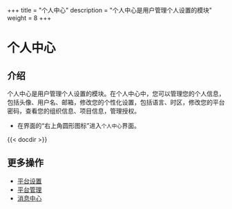 ﻿+++
title = "个人中心"
description = "个人中心是用户管理个人设置的模块"
weight = 8
+++

# 个人中心

## 介绍

个人中心是用户管理个人设置的模块。在个人中心中，您可以管理您的个人信息，包括头像、用户名、邮箱，修改您的个性化设置，包括语言、时区，修改您的平台密码，查看您的组织信息、项目信息，管理授权。

- 在界面的“右上角圆形图标”进入`个人中心`界面。

{{< docdir >}}

## 更多操作

- [平台设置](..//platform)
- [平台管理](../../platform-management)
- [消息中心](..//message)
